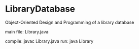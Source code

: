 # LibraryDatabase
Object-Oriented Design and Programming of a library database

main file: Library.java

compile: javac Library.java
run: java Library
